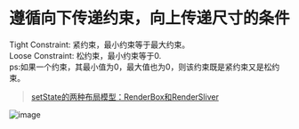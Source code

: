 # 遵循向下传递约束，向上传递尺寸的条件
Tight Constraint: 紧约束，最小约束等于最大约束。 <br/>
Loose Constraint: 松约束，最小约束等于0.  <br/>
ps:如果一个约束，其最小值为0，最大值也为0，则该约束既是紧约束又是松约束。 <br/>
 > [ setState的两种布局模型：RenderBox和RenderSliver ]( https://www.cnblogs.com/lemos/p/16524032.html )<br/>

![image](https://github.com/pheromone/Flutter_learn_demo/blob/master/%E5%B8%83%E5%B1%80%E7%BA%A6%E6%9D%9F.jpg) <br/>


